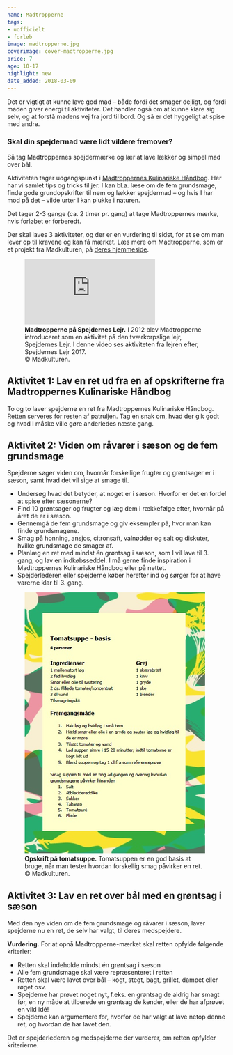 ```yaml
---
name: Madtropperne
tags:
- uofficielt
- forløb
image: madtropperne.jpg
coverimage: cover-madtropperne.jpg
price: 7
age: 10-17
highlight: new
date_added: 2018-03-09
---
```

Det er vigtigt at kunne lave god mad – både fordi det smager dejligt, og fordi maden giver energi til aktiviteter.
Det handler også om at kunne klare sig selv, og at forstå madens vej fra jord til bord.
Og så er det hyggeligt at spise med andre.

### Skal din spejdermad være lidt vildere fremover?

Så tag Madtroppernes spejdermærke og lær at lave lækker og simpel mad over bål.

Aktiviteten tager udgangspunkt i <a href="http://madkulturen.dk/fileadmin/user_upload/madkulturen.dk/Dokumenter/WEB_MADTROPPERNE_HAANDBOGEN.pdf" rel="noopener" target="_blank">Madtroppernes Kulinariske Håndbog</a>. Her har vi samlet tips og tricks til jer. I kan bl.a. læse om de fem grundsmage, finde gode grundopskrifter til nem og lækker spejdermad – og hvis I har mod på det – vilde urter I kan plukke i naturen.

Det tager 2-3 gange (ca. 2 timer pr. gang) at tage Madtroppernes mærke, hvis forløbet er forberedt.

Der skal laves 3 aktiviteter, og der er en vurdering til sidst, for at se om man lever op til kravene og kan få mærket.
Læs mere om Madtropperne, som er et projekt fra Madkulturen, på <a href="http://madkulturen.dk/servicemenu/nyhed/nyhed/alle-elskede-madtropperne/" target="_blank" rel="noopener">deres hjemmeside</a>.

<figure>
    <iframe src="https://www.youtube.com/embed/l2An9_03Plc?rel=0" frameborder="0" allow="autoplay; encrypted-media" allowfullscreen></iframe>
    <figcaption>
        <strong>Madtropperne på Spejdernes Lejr.</strong>
        I 2012 blev Madtropperne introduceret som en aktivitet på den tværkorpslige lejr, Spejdernes Lejr.
        I denne video ses aktiviteten fra lejren efter, Spejdernes Lejr 2017.
        <div class="figure__license">
            &copy; Madkulturen.
        </div>
    </figcaption>
</figure>

## Aktivitet 1: Lav en ret ud fra en af opskrifterne fra Madtroppernes Kulinariske Håndbog

To og to laver spejderne en ret fra Madtroppernes Kulinariske Håndbog. Retten serveres for resten af patruljen. Tag en snak om, hvad der gik godt og hvad I måske ville gøre anderledes næste gang.

## Aktivitet 2: Viden om råvarer i sæson og de fem grundsmage

Spejderne søger viden om, hvornår forskellige frugter og grøntsager er i sæson, samt hvad det vil sige at smage til.

- Undersøg hvad det betyder, at noget er i sæson. Hvorfor er det en fordel at spise efter sæsonerne?
- Find 10 grøntsager og frugter og læg dem i rækkefølge efter, hvornår på året de er i sæson.
- Gennemgå de fem grundsmage og giv eksempler på, hvor man kan finde grundsmagene.
- Smag på honning, ansjos, citronsaft, valnødder og salt og diskuter, hvilke grundsmage de smager af.
- Planlæg en ret med mindst én grøntsag i sæson, som I vil lave til 3. gang, og lav en indkøbsseddel. I må gerne finde inspiration i Madtroppernes Kulinariske Håndbog eller på nettet.
- Spejderlederen eller spejderne køber herefter ind og sørger for at have varerne klar til 3. gang.

<figure>
    <a href="/img/madtropperne-tomatsuppe.jpg" target="_blank">
        <img src="/img/madtropperne-tomatsuppe.jpg">
    </a>
    <figcaption>
        <strong>Opskrift på tomatsuppe.</strong>
        Tomatsuppen er en god basis at bruge, når man tester hvordan forskellig smag påvirker en ret.
        <div class="figure__license">
            &copy; Madkulturen.
        </div>
    </figcaption>
</figure>

## Aktivitet 3: Lav en ret over bål med en grøntsag i sæson

Med den nye viden om de fem grundsmage og råvarer i sæson, laver spejderne nu en ret, de selv har valgt, til deres medspejdere.

**Vurdering.** For at opnå Madtropperne-mærket skal retten opfylde følgende kriterier:

- Retten skal indeholde mindst én grøntsag i sæson
- Alle fem grundsmage skal være repræsenteret i retten
- Retten skal være lavet over bål – kogt, stegt, bagt, grillet, dampet eller røget osv.
- Spejderne har prøvet noget nyt, f.eks. en grøntsag de aldrig har smagt før, en ny måde at tilberede en grøntsag de kender, eller de har afprøvet en vild idé!
- Spejderne kan argumentere for, hvorfor de har valgt at lave netop denne ret, og hvordan de har lavet den.

Det er spejderlederen og medspejderne der vurderer, om retten opfylder kriterierne.
